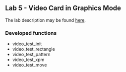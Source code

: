 ## Lab 5 - Video Card in Graphics Mode

The lab description may be found [here](https://web.fe.up.pt/~pfs/aulas/lcom2122/labs/lab5/lab5.html).

### Developed functions

- video_test_init
- video_test_rectangle
- video_test_pattern
- video_test_xpm
- video_test_move